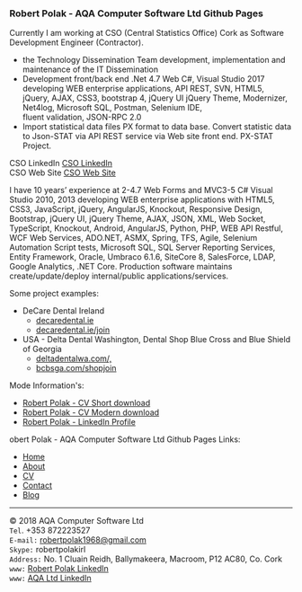 <h3>Robert Polak - AQA Computer Software Ltd Github Pages</h3>
    <p>
        Currently I am working at CSO (Central Statistics Office) Cork as Software Development Engineer (Contractor).
    </p>
        <ul>
            <li>the Technology Dissemination Team development, implementation and maintenance of the IT Dissemination</li>
            <li> Development front/back end .Net 4.7 Web C#, Visual Studio 2017 developing WEB enterprise applications, API REST, SVN, HTML5, jQuery, AJAX, CSS3, bootstrap 4, jQuery UI jQuery Theme, Modernizer, Net4log, Microsoft SQL, Postman, Selenium
                IDE,</li>
            fluent validation, JSON-RPC 2.0
            <li> Import statistical data files PX format to data base. Convert statistic data to Json-STAT via API REST service via Web site front end. PX-STAT Project.</li>
        </ul>
 
CSO LinkedIn <a href="https://www.linkedin.com/company/cso-central-statistics-office-/" target="_blank">CSO LinkedIn</a>  
CSO Web Site <a href="https://cso.ie/en/index.html" target="_blank">CSO Web Site</a>
<p>
        I have 10 years’ experience at 2-4.7 Web Forms and MVC3-5 C# Visual Studio 2010, 2013 developing WEB enterprise applications with HTML5, CSS3, JavaScript, jQuery, AngularJS, Knockout, Responsive Design, Bootstrap, jQuery UI, jQuery Theme, AJAX,
        JSON, XML, Web Socket, TypeScript, Knockout, Android, AngularJS, Python, PHP, WEB API Restful, WCF Web Services, ADO.NET, ASMX, Spring, TFS, Agile, Selenium Automation Script tests, Microsoft SQL, SQL Server Reporting Services, Entity Framework,
        Oracle, Umbraco 6.1.6, SiteCore 8, SalesForce, LDAP, Google Analytics, .NET Core. Production software maintains create/update/deploy internal/public applications/services.
    </p>
    <p>
        Some project examples:
     </p>
        <ul>
            <li>
                DeCare Dental Ireland
                <ul>
                    <li><a href="https://www.decaredental.ie/"  target="_blank">decaredental.ie</a></li>
                    <li><a href="https://www.decaredental.ie/join" target="_blank">decaredental.ie/join</a></li>
                </ul>
            </li>
            <li>
                USA - Delta Dental Washington, Dental Shop Blue Cross and Blue Shield of Georgia
                <ul>
                    <li><a href="https://www.deltadentalwa.com/" target="_blank">deltadentalwa.com/,</a></li>
                    <li><a href="https://www.bcbsga.com/shop" target="_blank">bcbsga.com/shopjoin</a></li>
                </ul>
            </li>
       </ul>

 <p>
    Mode Information's:
 </p>
 <ul>
    <li><a href="https://robertpolak1968.github.io//cvdoc/PolakRobert-CV-Short.doc">Robert Polak - CV Short download</a></li>
    <li><a href="https://robertpolak1968.github.io//cvdoc/PolakRobert-CV -Modern.doc">Robert Polak - CV Modern download</a></li>
    <li><a href="https://www.linkedin.com/in/robertpolak1968/" target="_blank">Robert Polak - LinkedIn Profile</a></li>
 </ul>
 
 <p>
    obert Polak - AQA Computer Software Ltd Github Pages Links:
 </p>
  <ul>
    <li><a href="https://robertpolak1968.github.io//">Home</a></li>
    <li><a href="https://robertpolak1968.github.io//about">About</a></li>
    <li><a href="https://robertpolak1968.github.io//cv">CV</a></li>
    <li><a href="https://robertpolak1968.github.io//contact">Contact</a></li>
    <li><a href="https://robertpolak1968.github.io//blog">Blog</a></li>
</ul>

<hr>

© 2018 AQA Computer Software Ltd  
`Tel`. +353 872223527  
`E-mail:` robertpolak1968@gmail.com  
`Skype:` robertpolakirl  
`Address:` No. 1 Cluain Reidh, Ballymakeera, Macroom, P12 AC80, Co. Cork  
`www:` <a href="https://www.linkedin.com/in/robertpolak1968/" target="_blank">Robert Polak LinkedIn</a>  
`www:` <a href="https://www.linkedin.com/company/aqacomputersoftwareltd" target="_blank">AQA Ltd LinkedIn</a>  

